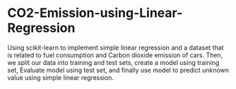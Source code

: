 # CO2-Emission-using-Linear-Regression
Using scikit-learn to implement simple linear regression and a dataset that is related to fuel consumption and Carbon dioxide emission of cars. Then, we split our data into training and test sets, create a model using training set, Evaluate model using test set, and finally use model to predict unknown value using simple linear regression.
